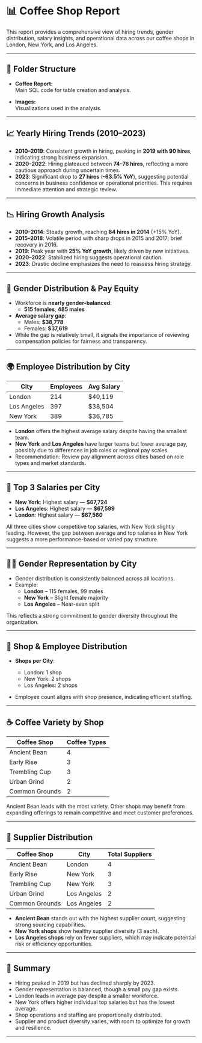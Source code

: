 
# 📊 Coffee Shop Report

This report provides a comprehensive view of hiring trends, gender distribution, salary insights, and operational data across our coffee shops in London, New York, and Los Angeles.

---

## 📁 Folder Structure

- **Coffee Report:**  
  Main SQL code for table creation and analysis.

- **Images:**  
  Visualizations used in the analysis.

--- 

## 📈 Yearly Hiring Trends (2010–2023)

- **2010–2019**: Consistent growth in hiring, peaking in **2019 with 90 hires**, indicating strong business expansion.
- **2020–2022**: Hiring plateaued between **74–76 hires**, reflecting a more cautious approach during uncertain times.
- **2023**: Significant drop to **27 hires** (**-63.5% YoY**), suggesting potential concerns in business confidence or operational priorities. This requires immediate attention and strategic review.

---

## 📉 Hiring Growth Analysis

- **2010–2014**: Steady growth, reaching **84 hires in 2014** (+15% YoY).
- **2015–2018**: Volatile period with sharp drops in 2015 and 2017; brief recovery in 2016.
- **2019**: Peak year with **25% YoY growth**, likely driven by new initiatives.
- **2020–2022**: Stabilized hiring suggests operational caution.
- **2023**: Drastic decline emphasizes the need to reassess hiring strategy.

---

## 👥 Gender Distribution & Pay Equity

- Workforce is **nearly gender-balanced**:  
  - **515 females**, **485 males**
- **Average salary gap**:  
  - Males: **$38,778**  
  - Females: **$37,619**
- While the gap is relatively small, it signals the importance of reviewing compensation policies for fairness and transparency.

---

## 🌍 Employee Distribution by City

| City         | Employees | Avg Salary |
|--------------|-----------|------------|
| London       | 214       | $40,119    |
| Los Angeles  | 397       | $38,504    |
| New York     | 389       | $36,785    |

- **London** offers the highest average salary despite having the smallest team.
- **New York** and **Los Angeles** have larger teams but lower average pay, possibly due to differences in job roles or regional pay scales.
- Recommendation: Review pay alignment across cities based on role types and market standards.

---

## 💼 Top 3 Salaries per City

- **New York**: Highest salary — **$67,724**
- **Los Angeles**: Highest salary — **$67,599**
- **London**: Highest salary — **$67,560**

All three cities show competitive top salaries, with New York slightly leading. However, the gap between average and top salaries in New York suggests a more performance-based or varied pay structure.

---

## 👩‍💼 Gender Representation by City

- Gender distribution is consistently balanced across all locations.
- Example:  
  - **London** – 115 females, 99 males  
  - **New York** – Slight female majority  
  - **Los Angeles** – Near-even split

This reflects a strong commitment to gender diversity throughout the organization.

---

## 🏢 Shop & Employee Distribution

- **Shops per City**:  
  - London: 1 shop  
  - New York: 2 shops  
  - Los Angeles: 2 shops

- Employee count aligns with shop presence, indicating efficient staffing.

---

## ☕ Coffee Variety by Shop

| Coffee Shop        | Coffee Types |
|--------------------|--------------|
| Ancient Bean       | 4            |
| Early Rise         | 3            |
| Trembling Cup      | 3            |
| Urban Grind        | 2            |
| Common Grounds     | 2            |

Ancient Bean leads with the most variety. Other shops may benefit from expanding offerings to remain competitive and meet customer preferences.

---

## 🔗 Supplier Distribution

| Coffee Shop        | City         | Total Suppliers |
|--------------------|--------------|-----------------|
| Ancient Bean       | London       | 4               |
| Early Rise         | New York     | 3               |
| Trembling Cup      | New York     | 3               |
| Urban Grind        | Los Angeles  | 2               |
| Common Grounds     | Los Angeles  | 2               |

- **Ancient Bean** stands out with the highest supplier count, suggesting strong sourcing capabilities.
- **New York shops** show healthy supplier diversity (3 each).
- **Los Angeles shops** rely on fewer suppliers, which may indicate potential risk or efficiency opportunities.

---

## 📌 Summary

- Hiring peaked in 2019 but has declined sharply by 2023.
- Gender representation is balanced, though a small pay gap exists.
- London leads in average pay despite a smaller workforce.
- New York offers higher individual top salaries but has the lowest average.
- Shop operations and staffing are proportionally distributed.
- Supplier and product diversity varies, with room to optimize for growth and resilience.

---
